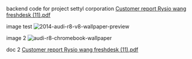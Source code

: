 backend code for project settyl corporation
[Customer report Rysio wang freshdesk (11).pdf](https://github.com/user-attachments/files/19204796/Customer.report.Rysio.wang.freshdesk.11.pdf)






image test
![2014-audi-r8-v8-wallpaper-preview](https://github.com/user-attachments/assets/3ec7bd42-bfa2-4c27-92b3-51f6d51d0fec)

image 2
![audi-r8-chromebook-wallpaper](https://github.com/user-attachments/assets/521ede83-de19-4a75-b245-8b5e0714ae62)


doc 2
[Customer report Rysio wang freshdesk (11).pdf](https://github.com/user-attachments/files/19204940/Customer.report.Rysio.wang.freshdesk.11.pdf)
